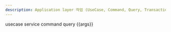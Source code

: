 ```yaml
---
description: Application layer 작업 (UseCase, Command, Query, Transaction 관리 등)
---
```


usecase service command query {{args}}
